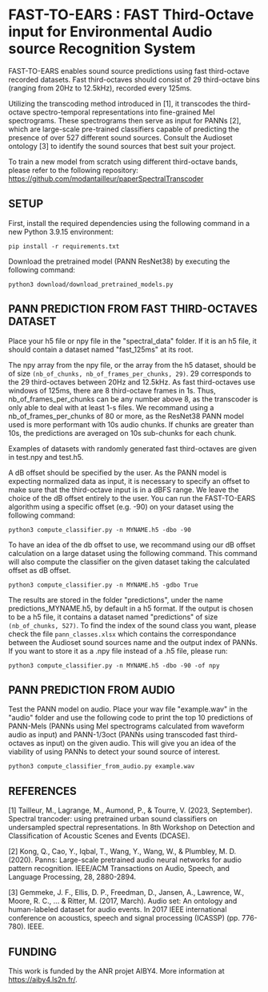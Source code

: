# FAST-TO-EARS : FAST Third-Octave input for Environmental Audio source Recognition System

FAST-TO-EARS enables sound source predictions using fast third-octave recorded datasets. Fast third-octaves should consist of 29 third-octave bins (ranging from 20Hz to 12.5kHz), recorded every 125ms.

Utilizing the transcoding method introduced in [1], it transcodes the third-octave spectro-temporal representations into fine-grained Mel spectrograms. 
These spectrograms then serve as input for PANNs [2], which are large-scale pre-trained classifiers capable of predicting the presence of over 527 different sound sources. Consult the Audioset ontology [3] to identify the sound sources that best suit your project.

To train a new model from scratch using different third-octave bands, please refer to the following repository:
<https://github.com/modantailleur/paperSpectralTranscoder>

## SETUP

First, install the required dependencies using the following command in a new Python 3.9.15 environment:

```
pip install -r requirements.txt
```

Download the pretrained model (PANN ResNet38) by executing the following command:

```
python3 download/download_pretrained_models.py
```

## PANN PREDICTION FROM FAST THIRD-OCTAVES DATASET

Place your h5 file or npy file in the "spectral_data" folder. 
If it is an h5 file, it should contain a dataset named "fast_125ms" at its root.

The npy array from the npy file, or the array from the h5 dataset, should be of size `(nb_of_chunks, nb_of_frames_per_chunks, 29)`. 29 corresponds to the 29 third-octaves between 20Hz and 12.5kHz. As fast third-octaves use windows of 125ms, there are 8 third-octave frames in 1s. Thus, nb_of_frames_per_chunks can be any number above 8, as the transcoder is only able to deal with at least 1-s files. We recommand using a nb_of_frames_per_chunks of 80 or more, as the ResNet38 PANN model used is more performant with 10s audio chunks. If chunks are greater than 10s, the predictions are averaged on 10s sub-chunks for each chunk.

Examples of datasets with randomly generated fast third-octaves are given in test.npy and test.h5.

A dB offset should be specified by the user. As the PANN model is expecting normalized data as input, it is necessary 
to specify an offset to make sure that the third-octave input is in a dBFS range. We leave the choice of the 
dB offset entirely to the user. You can run the FAST-TO-EARS algorithm using a specific offset (e.g. -90) on your dataset using the 
following command:

```
python3 compute_classifier.py -n MYNAME.h5 -dbo -90
```

To have an idea of the db offset to use, we recommand using our dB offset calculation on a large dataset using the 
following command. This command will also compute the classifier on the given dataset taking the calculated offset as dB offset.

```
python3 compute_classifier.py -n MYNAME.h5 -gdbo True
``` 

The results are stored in the folder "predictions", under the name predictions_MYNAME.h5, by default in a h5 format. If the output is chosen to be a h5 file, it contains a dataset named "predictions" of size `(nb_of_chunks, 527)`. To find the index of the sound class you want, please check the file `pann_classes.xlsx` which contains the correspondance between the Audioset sound sources name and the output index of PANNs.
If you want to store it as a .npy file instead of a .h5 file, please run:

```
python3 compute_classifier.py -n MYNAME.h5 -dbo -90 -of npy
```

## PANN PREDICTION FROM AUDIO

Test the PANN model on audio. Place your wav file "example.wav" in the "audio" folder and use the following code to print the top 10 predictions of PANN-Mels (PANNs using Mel spectrograms calculated from waveform audio as input) and PANN-1/3oct (PANNs using transcoded fast third-octaves as input) on the given audio. This will give you an idea of the viability of using PANNs to detect your sound source of interest.

```
python3 compute_classifier_from_audio.py example.wav
```

## REFERENCES

[1] Tailleur, M., Lagrange, M., Aumond, P., & Tourre, V. (2023, September). Spectral trancoder: using pretrained urban sound classifiers on undersampled spectral representations. In 8th Workshop on Detection and Classification of Acoustic Scenes and Events (DCASE).

[2] Kong, Q., Cao, Y., Iqbal, T., Wang, Y., Wang, W., & Plumbley, M. D. (2020). Panns: Large-scale pretrained audio neural networks for audio pattern recognition. IEEE/ACM Transactions on Audio, Speech, and Language Processing, 28, 2880-2894.

[3] Gemmeke, J. F., Ellis, D. P., Freedman, D., Jansen, A., Lawrence, W., Moore, R. C., ... & Ritter, M. (2017, March). Audio set: An ontology and human-labeled dataset for audio events. In 2017 IEEE international conference on acoustics, speech and signal processing (ICASSP) (pp. 776-780). IEEE.

## FUNDING

This work is funded by the ANR projet AIBY4. More information at <https://aiby4.ls2n.fr/>.